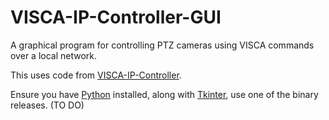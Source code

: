 # VISCA-IP-Controller-GUI
A graphical program for controlling PTZ cameras using VISCA commands over a local network.

This uses code from [VISCA-IP-Controller](https://github.com/misterhay/VISCA-IP-Controller).

Ensure you have [Python](https://www.python.org/) installed, along with [Tkinter](https://www.tutorialspoint.com/how-to-install-tkinter-in-python), use one of the binary releases. (TO DO)

